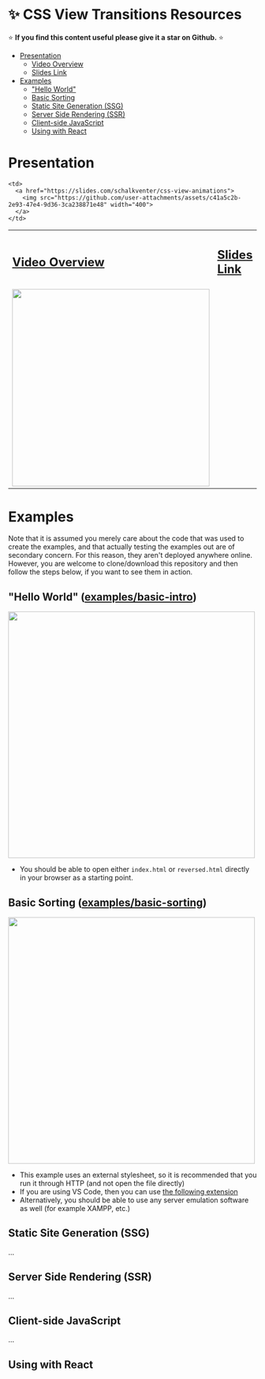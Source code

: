 <!-- omit in toc -->
# ✨ CSS View Transitions Resources

⭐ **If you find this content useful please give it a star on Github.** ⭐

- [Presentation](#presentation)
  - [Video Overview](#video-overview)
  - [Slides Link](#slides-link)
- [Examples](#examples)
  - ["Hello World"](#hello-world)
  - [Basic Sorting](#basic-sorting)
  - [Static Site Generation (SSG)](#static-site-generation-ssg)
  - [Server Side Rendering (SSR)](#server-side-rendering-ssr)
  - [Client-side JavaScript](#client-side-javascript)
  - [Using with React](#using-with-react)

# Presentation

<table>
  <tr>
    <td><h2><a href="https://www.youtube.com/watch?v=cGbKAqrul0w">Video Overview</a></h2></td>
    <td><h2><a href="https://slides.com/schalkventer/css-view-animations">Slides Link</a></h2></td>
  </tr>
  <tr>
    <td>
      <a href="https://www.youtube.com/watch?v=cGbKAqrul0w">
        <img src="https://github.com/user-attachments/assets/dece5c8b-4d8f-424c-b530-9efb9b18775c" width="400">
      </a>
    </td>
    
    <td>
      <a href="https://slides.com/schalkventer/css-view-animations">
        <img src="https://github.com/user-attachments/assets/c41a5c2b-2e93-47e4-9d36-3ca238871e48" width="400">
      </a>
    </td>
  </tr>
</table>

# Examples

Note that it is assumed you merely care about the code that was used to create the examples, and that actually testing the examples out are of secondary concern. For this reason, they aren't deployed anywhere online. However, you are welcome to clone/download this repository and then follow the steps below, if you want to see them in action.

## "Hello World" ([examples/basic-intro](https://github.com/schalkventer/css-view-transition-resources/tree/main/examples/basic-intro))


<a href="https://github.com/schalkventer/css-view-transition-resources/tree/main/examples/basic-intro">
  <img src="https://github.com/user-attachments/assets/99555850-ed74-4ef3-9c1d-f6256bf3bc58" width="500">
</a>

- You should be able to open either `index.html` or `reversed.html` directly in your browser as a starting point.

## Basic Sorting ([examples/basic-sorting](https://github.com/schalkventer/css-view-transition-resources/tree/main/examples/basic-sorting))

<a href="https://github.com/schalkventer/css-view-transition-resources/tree/main/examples/basic-sorting">
  <img src="https://github.com/user-attachments/assets/a4bc8a23-63ff-4ed9-986b-134c06153d39" width="500">
</a>

- This example uses an external stylesheet, so it is recommended that you run it through HTTP (and not open the file directly)
- If you are using VS Code, then you can use [the following extension](https://marketplace.visualstudio.com/items?itemName=ritwickdey.LiveServer)
- Alternatively, you should be able to use any server emulation software as well (for example XAMPP, etc.)

## Static Site Generation (SSG)

...

## Server Side Rendering (SSR)

...

## Client-side JavaScript

...

## Using with React
